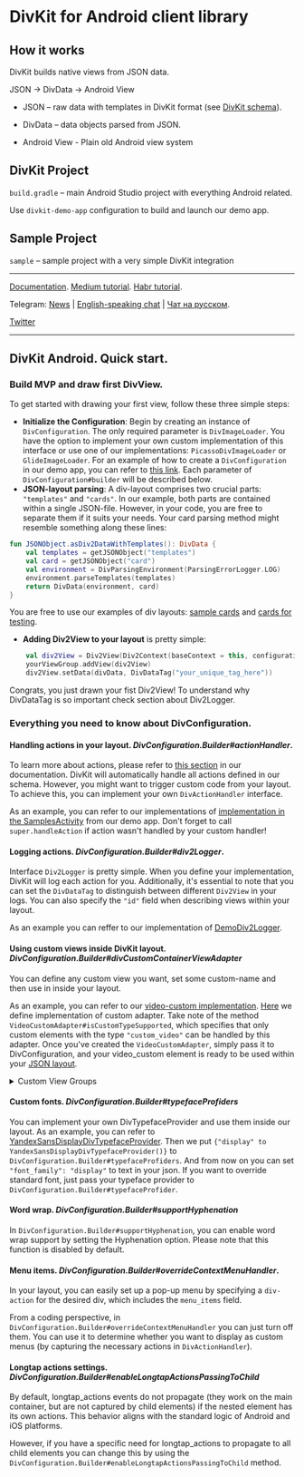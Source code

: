 # DivKit for Android client library

## How it works

DivKit builds native views from JSON data.

JSON → DivData → Android View

- JSON – raw data with templates in DivKit format (see [DivKit schema](../../schema)).

- DivData – data objects parsed from JSON.

- Android View - Plain old Android view system

## DivKit Project

`build.gradle` – main Android Studio project with everything Android related.

Use `divkit-demo-app` configuration to build and launch our demo app.

## Sample Project

`sample` – sample project with a very simple DivKit integration

---

[Documentation](https://divkit.tech/doc). [Medium tutorial](https://medium.com/p/cad519252f0f). [Habr tutorial](https://habr.com/ru/company/yandex/blog/683886/).

Telegram: [News](https://t.me/divkit_news) | [English-speaking chat](https://t.me/divkit_community_en) | [Чат на русском](https://t.me/divkit_community_ru).

[Twitter](https://twitter.com/DivKitFramework)

---
## DivKit Android. Quick start.
### Build MVP and draw first DivView.
To get started with drawing your first view, follow these three simple steps:
- **Initialize the Configuration**: Begin by creating an instance of `DivConfiguration`. The only required parameter is `DivImageLoader`. You have the option to implement your own custom implementation of this interface or use one of our implementations: `PicassoDivImageLoader` or `GlideImageLoader`. For an example of how to create a `DivConfiguration` in our demo app, you can refer to [this link](https://github.com/divkit/divkit/blob/05a420e0861517e68a3fc68c853fb640af092df2/client/android/divkit-demo-app/src/main/java/com/yandex/divkit/demo/div/Div2Activity.kt#L98).
   Each parameter of `DivConfiguration#builder` will be described below.
- **JSON-layout parsing**: A div-layout comprises two crucial parts: `"templates"` and `"cards"`. In our example, both parts are contained within a single JSON-file. However, in your code, you are free to separate them if it suits your needs. Your card parsing method might resemble something along these lines:
```kotlin 
fun JSONObject.asDiv2DataWithTemplates(): DivData {
    val templates = getJSONObject("templates")
    val card = getJSONObject("card")
    val environment = DivParsingEnvironment(ParsingErrorLogger.LOG)
    environment.parseTemplates(templates)
    return DivData(environment, card)
}
``` 
You are free to use our examples of div layouts: [sample cards](https://github.com/divkit/divkit/tree/main/test_data/samples) and [cards for testing](https://github.com/divkit/divkit/tree/main/test_data/regression_test_data).

- **Adding Div2View to your layout** is pretty simple:
```kotlin 
    val div2View = Div2View(Div2Context(baseContext = this, configuration = config))
    yourViewGroup.addView(div2View)
    div2View.setData(divData, DivDataTag("your_unique_tag_here"))
```
Congrats, you just drawn your fist Div2View! To understand why DivDataTag is so important check section about Div2Logger.
### Everything you need to know about DivConfiguration.

#### Handling actions in your layout. *DivConfiguration.Builder#actionHandler*.
To learn more about actions, please refer to [this section](https://divkit.tech/en/doc/overview/concepts/interaction.html?lang=en) in our documentation. DivKit will automatically handle all actions defined in our schema. However, you might want to trigger custom code from your layout. To achieve this, you can implement your own `DivActionHandler` interface.

As an example, you can refer to our implementations of [implementation in the SamplesActivity](https://github.com/divkit/divkit/blob/368ffde173d928c1f825f093efe87ba04b800b65/client/android/divkit-demo-app/src/main/java/com/yandex/divkit/demo/div/Div2Activity.kt#L169) from our demo app. Don't forget to call `super.handleAction` if action wasn't handled by your custom handler!
#### Logging actions. *DivConfiguration.Builder#div2Logger*.
Interface `Div2Logger` is pretty simple. When you define your implementation, DivKit will log each action for you. Additionally, it's essential to note that you can set the `DivDataTag` to distinguish between different `Div2View` in your logs. You can also specify the `"id"` field when describing views within your layout.

As an example you can reffer to our implementation of [DemoDiv2Logger](https://github.com/divkit/divkit/blob/R-28.4/client/android/divkit-demo-app/src/main/java/com/yandex/divkit/demo/div/DemoDiv2Logger.kt).
#### Using custom views inside DivKit layout. *DivConfiguration.Builder#divCustomContainerViewAdapter*
You can define any custom view you want, set some custom-name and then use in inside your layout.

As an example, you can refer to our [video-custom implementation](https://github.com/divkit/divkit/tree/R-28.4/client/android/video-custom/src/main/java/com/yandex/div/video/custom). [Here](https://github.com/divkit/divkit/tree/R-28.4/client/android/video-custom/src/main/java/com/yandex/div/video/custom/VideoCustomAdapter.kt) we define implementation of custom adapter. Take note of the method `VideoCustomAdapter#isCustomTypeSupported`, which specifies that only custom elements with the type `"custom_video"` can be handled by this adapter. Once you've created the `VideoCustomAdapter`, simply pass it to DivConfiguration, and your video_custom element is ready to be used within your [JSON layout](https://github.com/divkit/divkit/blob/368ffde173d928c1f825f093efe87ba04b800b65/test_data/regression_test_data/video/video_controls.json#L60C29-L60C29).
<details>
  <summary>Custom View Groups</summary>

   The implementation does not differ significantly from the implementation of regular custom views. The only notable difference is that you will need to extend the handling of the `createView` and `bindView` events deeper down the hierarchy of views. Fortunately,  we've introduced a static method, `DivCustomContainerViewAdapter#getDivChildFactory`, which can create and bind these wondrous views. For instance, if there are some items in your layout:
```json
{
   "type": "custom",
   "id": "new_custom_container_1",
   "items": [
      {
         "type": "text",
         "news_item_text": "This is div-text item 1"
      },
      {
         "type": "text",
         "news_item_text": "This is div-text item 2"
      }
   ],
   "custom_type": "new_custom_container_1"
}
```
You can override `DivCustomContainerViewAdapter#CreateView` like this:
```kotlin
div.items!!.forEach {
   val childDivView = getDivChildFactory(divView).createChildView(
           it,
           DivStatePath.fromState(divView.id),
           divView
   )
   (customView as ViewGroup).addView(childDivView)
}
```
And then bind child items inside `DivCustomContainerViewAdapter#BindView`:
```kotlin
for (i in div.items!!.indices) {
   val childDivView = customView.getChildAt(i)
   val childDiv = div.items!![i]
   getDivChildFactory(divView).bindChildView(
           childDivView,
           childDiv,
           DivStatePath.fromState(divView.id),
           divView
   )
}
```
</details>

#### Custom fonts. *DivConfiguration.Builder#typefaceProfiders*
You can implement your own DivTypefaceProvider and use them inside our layout. As an example, you can refer to [YandexSansDisplayDivTypefaceProvider](https://github.com/divkit/divkit/blob/main/client/android/fonts/src/main/java/com/yandex/div/font/YandexSansDisplayDivTypefaceProvider.kt). Then we put `{"display" to YandexSansDisplayDivTypefaceProvider()}` to `DivConfiguration.Builder#typefaceProfiders`. And from now on you can set `"font_family": "display"` to text in your json. If you want to override standard font, just pass your typeface provider to `DivConfiguration.Builder#typefaceProfider`.

#### Word wrap. *DivConfiguration.Builder#supportHyphenation*
In `DivConfiguration.Builder#supportHyphenation`, you can enable word wrap support by setting the Hyphenation option. Please note that this function is disabled by default.

#### Menu items. *DivConfiguration.Builder#overrideContextMenuHandler*.
In your layout, you can easily set up a pop-up menu by specifying a `div-action` for the desired div, which includes the `menu_items` field.

From a coding perspective, in `DivConfiguration.Builder#overrideContextMenuHandler` you can just turn off them. You can use it to determine whether you want to display as custom menus (by capturing the necessary actions in `DivActionHandler`).

#### Longtap actions settings. *DivConfiguration.Builder#enableLongtapActionsPassingToChild*
By default, longtap_actions events do not propagate (they work on the main container, but are not captured by child elements) if the nested element has its own actions. This behavior aligns with the standard logic of Android and iOS platforms.

However, if you have a specific need for longtap_actions to propagate to all child elements you can change this by using the `DivConfiguration.Builder#enableLongtapActionsPassingToChild` method.

